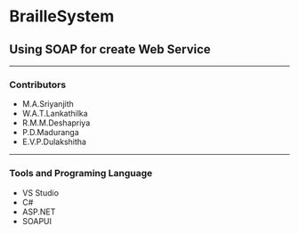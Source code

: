 # BrailleSystem

<h2> Using SOAP for create Web Service</h2>
<hr> <h3>Contributors</h3> 
<ul>
<li> M.A.Sriyanjith</li>
<li> W.A.T.Lankathilka</li>
<li> R.M.M.Deshapriya</li>
<li> P.D.Maduranga</li>
<li> E.V.P.Dulakshitha</li>
</ul>


<hr> <h3>Tools and Programing Language</h3> 
<ul>
<li> VS Studio</li>
<li> C#</li>
<li> ASP.NET</li>
<li>SOAPUI</li>
</ul>
